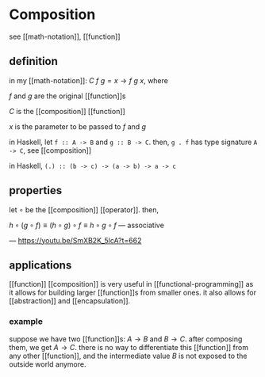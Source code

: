 # Composition

see [[math-notation]], [[function]]

## definition

in my [[math-notation]]: $C\ f\ g = x \rightarrow f\ g\ x$, where

$f$ and $g$ are the original [[function]]s

$C$ is the [[composition]] [[function]]

$x$ is the parameter to be passed to $f$ and $g$

in Haskell, let `f :: A -> B` and `g :: B -> C`. then, `g . f` has type signature `A -> C`, see [[composition]]

in Haskell, `(.) :: (b -> c) -> (a -> b) -> a -> c`

## properties

let $\circ$ be the [[composition]] [[operator]]. then,

$h \circ (g \circ f) \equiv (h \circ g) \circ f \equiv h \circ g \circ f$ &mdash; associative

&mdash; <https://youtu.be/SmXB2K_5lcA?t=662>

## applications

[[function]] [[composition]] is very useful in [[functional-programming]] as it allows for building larger [[function]]s from smaller ones. it also allows for [[abstraction]] and [[encapsulation]].

### example

suppose we have two [[function]]s: $A \to B$ and $B \to C$. after composing them, we get $A \to C$. there is no way to differentiate this [[function]] from any other [[function]], and the intermediate value $B$ is not exposed to the outside world anymore.
